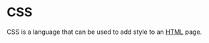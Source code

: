 # CSS






























































































































































































































































































































































































































































































































































































































































































































































































































































































































































































































































































































































































































































































































































































































































































































































































































































































































































































































































































































































































































































































































































































































































































































































































































































































































































































































































































































































































































































































































































































































































































































































































































































































































































































































































































































































































































































































































































































































































































































































































































































































































































































































CSS is a language that can be used to add style to an [HTML](/wiki/HTML) page.